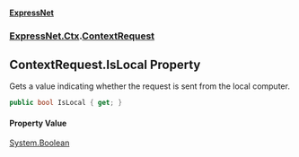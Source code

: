 #### [ExpressNet](ExpressNet.md 'ExpressNet')
### [ExpressNet.Ctx](ExpressNet.Ctx.md 'ExpressNet.Ctx').[ContextRequest](ExpressNet.Ctx.ContextRequest.md 'ExpressNet.Ctx.ContextRequest')

## ContextRequest.IsLocal Property

Gets a value indicating whether the request is sent from the local computer.

```csharp
public bool IsLocal { get; }
```

#### Property Value
[System.Boolean](https://docs.microsoft.com/en-us/dotnet/api/System.Boolean 'System.Boolean')